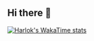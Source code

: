 ## Hi there 👋

[![Harlok's WakaTime stats](https://github-readme-stats.vercel.app/api/wakatime?username=idibek)](https://github.com/idibek2002/github-readme-stats)
